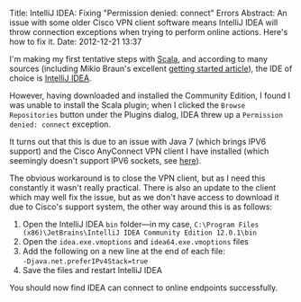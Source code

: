 Title: IntelliJ IDEA: Fixing "Permission denied: connect" Errors
Abstract: An issue with some older Cisco VPN client software means IntelliJ IDEA will throw connection exceptions when trying to perform online actions. Here's how to fix it.
Date: 2012-12-21 13:37

I'm making my first tentative steps with <a href="http://www.scala-lang.org/">Scala</a>, and according to many sources (including Mikio Braun's excellent <a href="http://blog.mikiobraun.de/2011/04/getting-started-in-scala.html">getting started article</a>), the IDE of choice is <a href="http://www.jetbrains.com/idea/">IntelliJ IDEA</a>. 

However, having downloaded and installed the Community Edition, I found I was unable to install the Scala plugin; when I clicked the `Browse Repositories` button under the Plugins dialog, IDEA threw up a `Permission denied: connect`
exception.

It turns out that this is due to an issue with Java 7 (which brings IPV6 support) and the Cisco AnyConnect VPN client I have installed (which seemingly doesn't support IPV6 sockets, see <a href="http://www.java.net/node/703177">here</a>).

The obvious workaround is to close the VPN client, but as I need this constantly it wasn't really practical. There is also an update to the client which may well fix the issue, but as we don't have access to download it due to Cisco's support system, the other way around this is as follows:

 1. Open the IntelliJ IDEA `bin` folder—in my case, `C:\Program Files (x86)\JetBrains\IntelliJ IDEA Community Edition 12.0.1\bin`
 2. Open the `idea.exe.vmoptions` and `idea64.exe.vmoptions` files
 3. Add the following on a new line at the end of each file:  
`-Djava.net.preferIPv4Stack=true`
 4. Save the files and restart IntelliJ IDEA

You should now find IDEA can connect to online endpoints successfully.
